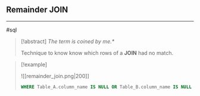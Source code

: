 ## Remainder JOIN
---
#sql 

> [!abstract] 
> _The term is coined by me.*_
> 
> Technique to know know which rows of a **JOIN** had no match. 

> [!example]
> 
> ![[remainder_join.png|200]]
> 
> ```sql
> WHERE Table_A.column_name IS NULL OR Table_B.column_name IS NULL
> ```
> 
